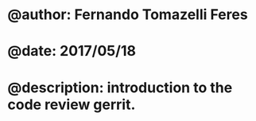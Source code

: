 # @author: Fernando Tomazelli Feres
# @date: 2017/05/18
# @description: introduction to the code review gerrit. 
